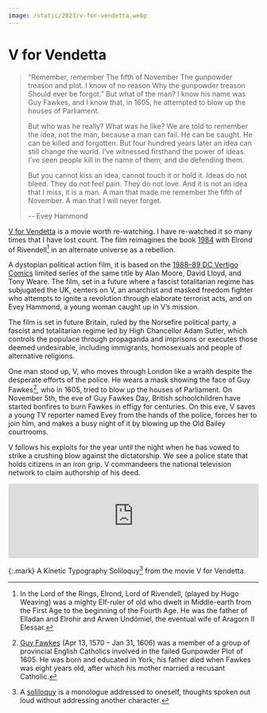 ```yaml
---
image: /static/2023/v-for-vendetta.webp
---
```


# V for Vendetta

> “Remember, remember The fifth of November The gunpowder treason and plot. I know of no reason Why the gunpowder treason Should ever be forgot.” But what of the man? I know his name was Guy Fawkes, and I know that, in 1605, he attempted to blow up the houses of Parliament.
> 
> But who was he really? What was he like? We are told to remember the idea, not the man, because a man can fail. He can be caught. He can be killed and forgotten. But four hundred years later an idea can still change the world. I’ve witnessed firsthand the power of ideas. I’ve seen people kill in the name of them; and die defending them.
> 
> But you cannot kiss an idea, cannot touch it or hold it. Ideas do not bleed. They do not feel pain. They do not love. And it is not an idea that I miss, it is a man. A man that made me remember the fifth of November. A man that I will never forget.
> 
> -- Evey Hammond


[V for Vendetta](https://en.wikipedia.org/wiki/V_for_Vendetta_(film)) is a movie worth re-watching. I have re-watched it so many times that I have lost count. The film reimagines the book [1984](/2024/1984/) with Elrond of Rivendell[^Elrond] in an alternate universe as a rebellion.

A dystopian political action film, it is based on the [1988–89 DC Vertigo Comics](https://en.wikipedia.org/wiki/V_for_Vendetta) limited series of the same title by Alan Moore, David Lloyd, and Tony Weare. The film, set in a future where a fascist totalitarian regime has subjugated the UK, centers on V, an anarchist and masked freedom fighter who attempts to ignite a revolution through elaborate terrorist acts, and on Evey Hammond, a young woman caught up in V’s mission.

The film is set in future Britain, ruled by the Norsefire political party, a fascist and totalitarian regime led by High Chancellor Adam Sutler, which controls the populace through propaganda and imprisons or executes those deemed undesirable, including immigrants, homosexuals and people of alternative religions.

One man stood up, V, who moves through London like a wraith despite the desperate efforts of the police. He wears a mask showing the face of Guy Fawkes[^GuyFawkes], who in 1605, tried to blow up the houses of Parliament. On November 5th, the eve of Guy Fawkes Day, British schoolchildren have started bonfires to burn Fawkes in effigy for centuries. On this eve, V saves a young TV reporter named Evey from the hands of the police, forces her to join him, and makes a busy night of it by blowing up the Old Bailey courtrooms.

V follows his exploits for the year until the night when he has vowed to strike a crushing blow against the dictatorship. We see a police state that holds citizens in an iron grip. V commandeers the national television network to claim authorship of his deed.

<iframe width="100%" src="https://www.youtube-nocookie.com/embed/yhVERjN6V_k?si=RIaqgTOqfrPKX32q" title="YouTube video player" frameborder="0" allow="accelerometer; autoplay; clipboard-write; encrypted-media; gyroscope; picture-in-picture; web-share" referrerpolicy="strict-origin-when-cross-origin" allowfullscreen></iframe>

{:.mark}
A Kinetic Typography Soliloquy[^Soliloquy] from the movie V for Vendetta.

[^Soliloquy]: A [soliloquy](https://en.wikipedia.org/wiki/Soliloquy) is a monologue addressed to oneself, thoughts spoken out loud without addressing another character.

[^Elrond]: In the Lord of the Rings, Elrond, Lord of Rivendell, (played by Hugo Weaving) was a mighty Elf-ruler of old who dwelt in Middle-earth from the First Age to the beginning of the Fourth Age. He was the father of Elladan and Elrohir and Arwen Undómiel, the eventual wife of Aragorn II Elessar.

[^GuyFawkes]: [Guy Fawkes](https://en.wikipedia.org/wiki/Guy_Fawkes) (Apr 13, 1570 – Jan 31, 1606) was a member of a group of provincial English Catholics involved in the failed Gunpowder Plot of 1605. He was born and educated in York; his father died when Fawkes was eight years old, after which his mother married a recusant Catholic.